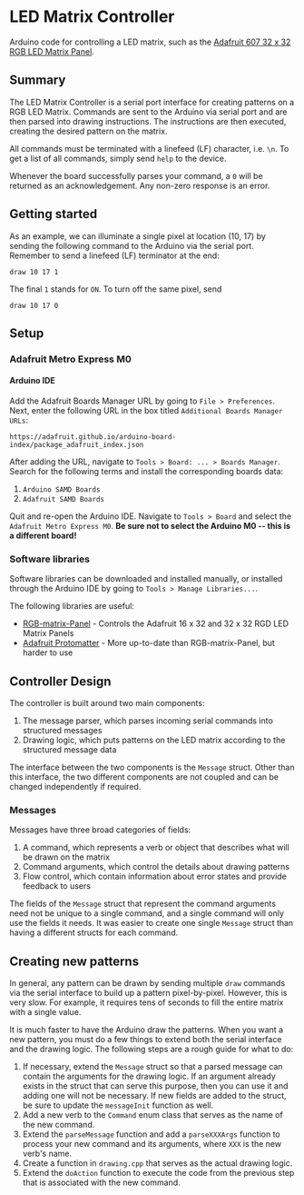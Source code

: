 # LED Matrix Controller

Arduino code for controlling a LED matrix, such as the [Adafruit 607 32 x 32 RGB LED Matrix Panel](https://www.adafruit.com/product/607).

## Summary

The LED Matrix Controller is a serial port interface for creating patterns on a RGB LED Matrix. Commands are sent to the Arduino via serial port and are then parsed into drawing instructions. The instructions are then executed, creating the desired pattern on the matrix.

All commands must be terminated with a linefeed (LF) character, i.e. `\n`. To get a list of all commands, simply send `help` to the device.

Whenever the board successfully parses your command, a `0` will be returned as an acknowledgement. Any non-zero response is an error.

## Getting started

As an example, we can illuminate a single pixel at location (10, 17) by sending the following command to the Arduino via the serial port. Remember to send a linefeed (LF) terminator at the end:

```console
draw 10 17 1
```

The final `1` stands for `ON`. To turn off the same pixel, send

```console
draw 10 17 0
```

## Setup

### Adafruit Metro Express M0

#### Arduino IDE

Add the Adafruit Boards Manager URL by going to `File > Preferences`. Next, enter the following URL in the box titled `Additional Boards Manager URLs`: 

```
https://adafruit.github.io/arduino-board-index/package_adafruit_index.json
```

After adding the URL, navigate to `Tools > Board: ... > Boards Manager`. Search for the following terms and install the corresponding boards data:

1. `Arduino SAMD Boards`
2. `Adafruit SAMD Boards`

Quit and re-open the Arduino IDE. Navigate to `Tools > Board` and select the `Adafruit Metro Express M0`. **Be sure not to select the Arduino M0 -- this is a different board!**

### Software libraries

Software libraries can be downloaded and installed manually, or installed through the Arduino IDE by going to `Tools > Manage Libraries...`.

The following libraries are useful:

- [RGB-matrix-Panel](https://github.com/adafruit/RGB-matrix-Panel) - Controls the Adafruit 16 x 32 and 32 x 32 RGD LED Matrix Panels
- [Adafruit Protomatter](https://github.com/adafruit/Adafruit_Protomatter) - More up-to-date than RGB-matrix-Panel, but harder to use

## Controller Design

The controller is built around two main components:

1. The message parser, which parses incoming serial commands into structured messages
2. Drawing logic, which puts patterns on the LED matrix according to the structured message data

The interface between the two components is the `Message` struct. Other than this interface, the two different components are not coupled and can be changed independently if required.

### Messages

Messages have three broad categories of fields:

1. A command, which represents a verb or object that describes what will be drawn on the matrix
2. Command arguments, which control the details about drawing patterns
3. Flow control, which contain information about error states and provide feedback to users

The fields of the `Message` struct that represent the command arguments need not be unique to a single command, and a single command will only use the fields it needs. It was easier to create one single `Message` struct than having a different structs for each command.

## Creating new patterns

In general, any pattern can be drawn by sending multiple `draw` commands via the serial interface to build up a pattern pixel-by-pixel. However, this is very slow. For example, it requires tens of seconds to fill the entire matrix with a single value.

It is much faster to have the Arduino draw the patterns. When you want a new pattern, you must do a few things to extend both the serial interface and the drawing logic. The following steps are a rough guide for what to do:

1. If necessary, extend the `Message` struct so that a parsed message can contain the arguments for the drawing logic. If an argument already exists in the struct that can serve this purpose, then you can use it and adding one will not be necessary. If new fields are added to the struct, be sure to update the `messageInit` function as well.
2. Add a new verb to the `Command` enum class that serves as the name of the new command.
3. Extend the `parseMessage` function and add a `parseXXXArgs` function to process your new command and its arguments, where `XXX` is the new verb's name.
4. Create a function in `drawing.cpp` that serves as the actual drawing logic.
5. Extend the `doAction` function to execute the code from the previous step that is associated with the new command. 
